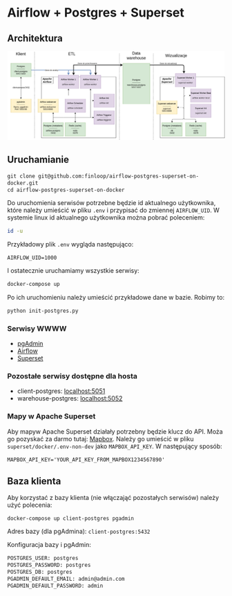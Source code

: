 # Airflow + Postgres + Superset

## Architektura

![](docs/Architecture.png)

## Uruchamianie

```
git clone git@github.com:finloop/airflow-postgres-superset-on-docker.git
cd airflow-postgres-superset-on-docker
```

Do uruchomienia serwisów potrzebne będzie id aktualnego użytkownika, które należy umieścić 
w pliku `.env` i przypisać do zmiennej `AIRFLOW_UID`. W systemie linux id aktualnego użytkownika
można pobrać poleceniem:
```sh
id -u
```
Przykładowy plik `.env` wygląda następująco:
```text
AIRFLOW_UID=1000
```

I ostatecznie uruchamiamy wszystkie serwisy:
```sh
docker-compose up
```
Po ich uruchomieniu należy umieścić przykładowe dane w bazie. Robimy to:
```sh
python init-postgres.py
```
### Serwisy WWWW

- [pgAdmin](http://localhost:5050)
- [Airflow](http://localhost:5053)
- [Superset](http://localhost:5054)

### Pozostałe serwisy dostępne dla hosta
- client-postgres: [localhost:5051]([localhost:5051])
- warehouse-postgres: [localhost:5052]([localhost:5052])


### Mapy w Apache Superset

Aby mapyw Apache Superset działały potrzebny będzie klucz do API. Moża go 
pozyskać za darmo tutaj: [Mapbox](www.mapbox.com/). Należy go umieścić
w pliku `superset/docker/.env-non-dev` jako `MAPBOX_API_KEY`. W następujący
sposób:
``` txt
MAPBOX_API_KEY='YOUR_API_KEY_FROM_MAPBOX1234567890'
```

## Baza klienta
Aby korzystać z bazy klienta (nie włączająć pozostałych serwisów) należy użyć polecenia:
```
docker-compose up client-postgres pgadmin
```

Adres bazy (dla pgAdmina): `client-postgres:5432`

Konfiguracja bazy i pgAdmin:
``` text
POSTGRES_USER: postgres
POSTGRES_PASSWORD: postgres
POSTGRES_DB: postgres
PGADMIN_DEFAULT_EMAIL: admin@admin.com
PGADMIN_DEFAULT_PASSWORD: admin
```